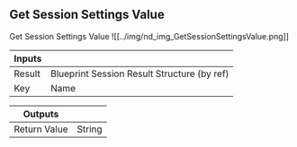## Get Session Settings Value
Get Session Settings Value
![[../img/nd_img_GetSessionSettingsValue.png]]

|Inputs||
|--|--|
| Result | Blueprint Session Result Structure (by ref) |
| Key | Name |

|Outputs||
|--|--|
| Return Value | String |
